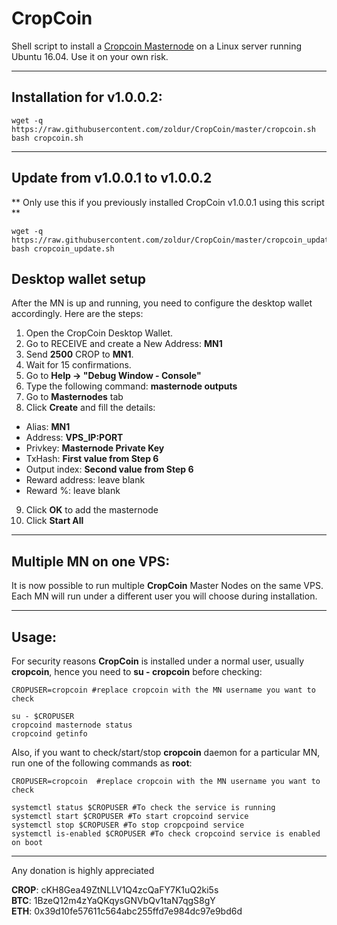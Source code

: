 # CropCoin
Shell script to install a [Cropcoin Masternode](https://bitcointalk.org/index.php?topic=2863802.0) on a Linux server running Ubuntu 16.04. Use it on your own risk.  

***
## Installation for v1.0.0.2:  
```
wget -q https://raw.githubusercontent.com/zoldur/CropCoin/master/cropcoin.sh  
bash cropcoin.sh
```
***

## Update from v1.0.0.1 to v1.0.0.2

** Only use this if you previously installed CropCoin v1.0.0.1 using this script **
```
wget -q https://raw.githubusercontent.com/zoldur/CropCoin/master/cropcoin_update.sh
bash cropcoin_update.sh
```

## Desktop wallet setup  


After the MN is up and running, you need to configure the desktop wallet accordingly. Here are the steps:  
1. Open the CropCoin Desktop Wallet.  
2. Go to RECEIVE and create a New Address: **MN1**  
3. Send **2500** CROP to **MN1**.  
4. Wait for 15 confirmations.  
5. Go to **Help -> "Debug Window - Console"**  
6. Type the following command: **masternode outputs**  
7. Go to **Masternodes** tab  
8. Click **Create** and fill the details:  
* Alias: **MN1**  
* Address: **VPS_IP:PORT**  
* Privkey: **Masternode Private Key**  
* TxHash: **First value from Step 6**  
* Output index:  **Second value from Step 6**  
* Reward address: leave blank  
* Reward %: leave blank  
9. Click **OK** to add the masternode  
10. Click **Start All**  

***

## Multiple MN on one VPS:

It is now possible to run multiple **CropCoin** Master Nodes on the same VPS. Each MN will run under a different user you will choose during installation.  

***

## Usage:

For security reasons **CropCoin** is installed under a normal user, usually **cropcoin**, hence you need to **su - cropcoin** before checking:  

```
CROPUSER=cropcoin #replace cropcoin with the MN username you want to check  

su - $CROPUSER
cropcoind masternode status  
cropcoind getinfo
```

Also, if you want to check/start/stop **cropcoin** daemon for a particular MN, run one of the following commands as **root**:

```
CROPUSER=cropcoin  #replace cropcoin with the MN username you want to check  
  
systemctl status $CROPUSER #To check the service is running  
systemctl start $CROPUSER #To start cropcoind service  
systemctl stop $CROPUSER #To stop cropcpoind service  
systemctl is-enabled $CROPUSER #To check cropcoind service is enabled on boot  
```  

***
  
Any donation is highly appreciated  

**CROP**: cKH8Gea49ZtNLLV1Q4zcQaFY7K1uQ2ki5s  
**BTC**: 1BzeQ12m4zYaQKqysGNVbQv1taN7qgS8gY  
**ETH**: 0x39d10fe57611c564abc255ffd7e984dc97e9bd6d  
